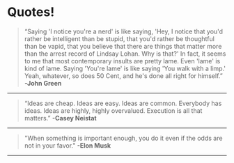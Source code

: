 # Quotes!

> “Saying 'I notice you're a nerd' is like saying, 'Hey, I notice that you'd rather be intelligent than be stupid, that you'd rather be thoughtful than be vapid, that you believe that there are things that matter more than the arrest record of Lindsay Lohan. Why is that?' In fact, it seems to me that most contemporary insults are pretty lame. Even 'lame' is kind of lame. Saying 'You're lame' is like saying 'You walk with a limp.' Yeah, whatever, so does 50 Cent, and he's done all right for himself.” **-John Green**
------

> “Ideas are cheap. Ideas are easy. Ideas are common. Everybody has ideas. Ideas are highly, highly overvalued. Execution is all that matters.” **-Casey Neistat**
-------
> "When something is important enough, you do it even if the odds are not in your favor." **-Elon Musk**
-----